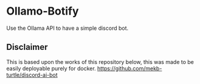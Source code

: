 # Ollamo-Botify
 Use the Ollama API to have a simple discord bot.

 ## Disclaimer
 This is based upon the works of this repository below, this was made to be easily deployable purely for docker.
 https://github.com/mekb-turtle/discord-ai-bot
